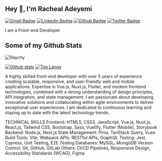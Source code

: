 ## Hey 👋, I'm  Racheal Adeyemi
[![Gmail Badge](https://img.shields.io/badge/-rachealadeyemi.net@gmail.com-c14438?style=flat&logo=Gmail&logoColor=white&link=mailto:rachealadeyemi.net@gmail.com)](mailto:rachealadeyemi.net@gmail.com) 
[![Linkedin Badge](https://img.shields.io/badge/-Cyberbizkit-0072b1?style=flat&logo=Linkedin&logoColor=white&link=https://www.linkedin.com/in/Cyberbizkit/)](https://www.linkedin.com/in/Cyberbizkit/) [![Github Badge](https://img.shields.io/badge/-Raychy-grey?style=flat&logo=github&logoColor=white&link=https://github.com/Raychy/)](https://www.github.com/Raychy/)
[![Twitter Badge](https://img.shields.io/badge/-Cyberbizkit-00acee?style=flat&logo=twitter&logoColor=white&link=https://twitter.com/Cyberbizkit/)](https://www.twitter.com/Cyberbizkit/)  <p align='left'>I am a Front-end Developer</p>
## Some of my Github Stats
<p align=left> <img src=https://komarev.com/ghpvc/?username=Raychy alt=Raychy /> </p>

[![Github stats](https://github-readme-stats.vercel.app/api?username=Raychy&show_icons=true&include_all_commits=true)](https://github.com/Raychy/github-readme-stats)
[![Top Langs](https://github-readme-stats.vercel.app/api/top-langs/?username=Raychy&layout=compact)](https://github.com/Raychy/github-readme-stats)


A highly skilled front-end developer with over 5 years of experience creating scalable, responsive, and user-friendly web and mobile applications. Expertise in Vue.js, Nuxt.js, Flutter, and modern frontend technologies, combined with a strong understanding of design principles, API integration, and state management. I am passionate about developing innovative solutions and collaborating within agile environments to deliver exceptional user experiences. I am dedicated to continuous learning and staying up to date with the latest technology trends.

TECHNICAL SKILLS
Frontend: HTML5, CSS3, JavaScript, Vue.js, Nuxt.js, React.js, Tailwind CSS, Bootstrap, Sass, Vuetify, Flutter (Mobile), Storybook
Backend: Node.js, Nest.js
State Management: Pinia, TanStack Query, Vuex
Build Tools: Vite, Webpack
APIs: RESTful APIs, GraphQL
Testing: Jest, Cypress, Unit Testing, E2E Testing
Databases: MySQL, MongoDB
Version Control: Git, GitHub, GitLab
Others: CI/CD Pipelines, Responsive Design, Accessibility Standards (WCAG), Figma




